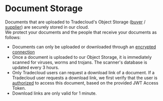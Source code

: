 # Document Storage

Documents that are uploaded to Tradecloud's Object Storage ([buyer](../buyer/issue/attach-document.md#step-1-upload-a-document-to-the-tradecloud-object-storage) / [supplier](../supplier/send-order-response/attach-document.md#step-1-upload-a-document-to-the-tradecloud-object-storage)) are securely stored in our cloud.  
We protect your documents and the people that receive your documents as follows:

* Documents can only be uploaded or downloaded through an [encrypted connection](encryption.md)
* Once a document is uploaded to our Object Storage, it is immediately scanned for viruses, worms and trojans. The scanner's database is updated every 3 hours.
* Only Tradecloud users can request a download link of a document. If a Tradecloud user requests a download link, we first verify that the user is [authorized](authorization.md) to access this document, based on the provided JWT Access Token.
* Download links are only valid for 1 minute. 
